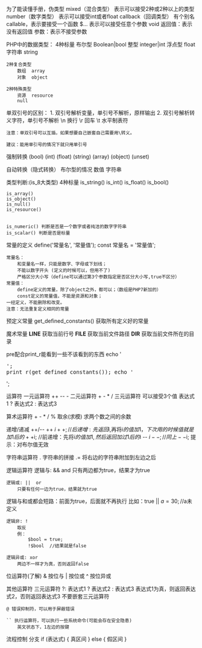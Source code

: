为了能读懂手册，伪类型
    mixed（混合类型） 
        表示可以接受2种或2种以上的类型
    number（数字类型） 
        表示可以接受int或者float
    callback（回调类型）
        有个别名callable，表示要接受一个函数
    $...
        表示可以接受任意个参数
    void
        返回值：表示没有返回值
        参数：表示不接受参数

PHP中的数据类型：
	4种标量
		布尔型 	Boolean|bool
		整型 	integer|int
		浮点型 	float
		字符串 	string

    2种复合类型
        数组  array
        对象  object

    2种特殊类型
        资源  resource
        null 

单双引号的区别：
    1. 双引号解析变量，单引号不解析，原样输出
    2. 双引号解析转义字符，单引号不解析
        \n 换行 
        \r 回车
        \t 水平制表符 

    注意：单双引号可以互插，如果想要自己嵌套自己需要用\转义。

    建议：能用单引号的情况下就只用单引号

强制转换
    (bool)
    (int)
    (float)
    (string)
    (array)
    (object)
    (unset)

自动转换（隐式转换）
    布尔型的情况
    数值
    字符串

类型判断:(is_8大类型)
    4种标量
    is_string()
    is_int()
    is_float()
    is_bool()

    is_array()
    is_object()
    is_null()
    is_resource()
    

    is_numeric() 判断是否是一个数字或者纯洁的数字字符串
    is_scalar() 判断是否是标量


常量的定义
    define('常量名', '常量值');
    const 常量名 = '常量值';
   
    常量名：
        和变量名一样，只能是数字、字母或下划线；
        不能以数字开头 (定义的时候可以，但用不了)
        严格区分大小写（define可以通过第3个参数指定是否区分大小写,true不区分）
    常量值：
        define定义的常量，除了object之外，都可以；（数组是PHP7新加的）
        const定义的常量值，不能是资源和对象；
    一经定义，不能删除和改变。
    注意：无法重复定义相同的常量

预定义常量
    get_defined_constants() 获取所有定义好的常量

魔术常量
    __LINE__    获取当前行号
    __FILE__    获取当前文件路径
    __DIR__     获取当前文件所在的目录

pre配合print_r能看到一些不该看到的东西
echo '<pre>';
    print_r(get_defined_constants());
echo '</pre>';


运算符
    一元运算符
        ++ -- -
    二元运算符
        + - * /
    三元运算符
        可以接受3个值
        表达式1 ? 表达式2 : 表达式3 

算术运算符
    + - * / 
    % 取余(求模)
        求两个数之间的余数

递增/递减  ++/--
    ++
        $i++;  //后递增: 先返回$i,再将$i的值加1，下次用的时候值就是加1后的
        ++$i;  //前递增：先将$i的值加1,然后返回加过1后的$i
    --
        $i--;   //同上
        --$i;
    提示：对布尔值无效

字符串运算符
    . 字符串的拼接
    .= 将右边的字符串附加到左边之后


逻辑运算符
    逻辑与: &&  and
        只有两边都为true，结果才为true

    逻辑或: ||  or
        只要有任何一边为true，结果就为true
逻辑与和或都会短路：前面为true，后面就不再执行
    比如：true || $a = 30; //$a未定义

    逻辑非: ! 
        取反
        例：
            $bool = true;
            !$bool  //结果就是false

    逻辑异或: xor
        两边不一样才为真，否则返回false


位运算符(了解)
    &   按位与
    |   按位或
    ^   按位异或

其他运算符
    三元运算符 ?:
        表达式1 ? 表达式2 : 表达式3
        表达式1为真，则返回表达式2，否则返回表达式3
        不要嵌套三元运算符

    @ 错误抑制符，可以用于屏蔽错误

    `` 执行运算符，可以执行一些系统命令(可能会存在安全隐患)
        英文状态下，1左边的按键

流程控制
    分支
        if (表达式) {
            真区间
        } else {
            假区间
        }